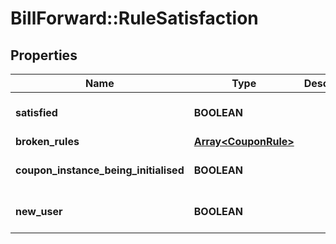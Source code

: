 # BillForward::RuleSatisfaction

## Properties
Name | Type | Description | Notes
------------ | ------------- | ------------- | -------------
**satisfied** | **BOOLEAN** |  | [optional] [default to false]
**broken_rules** | [**Array&lt;CouponRule&gt;**](CouponRule.md) |  | [optional] 
**coupon_instance_being_initialised** | **BOOLEAN** |  | [optional] [default to false]
**new_user** | **BOOLEAN** |  | [optional] [default to false]


